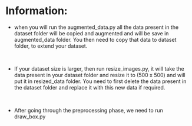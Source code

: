 # Information:
* when you will run the augmented_data.py all the data present in the dataset folder will be copied and augmented and will be save in augmented_data folder. You then need to copy that data to dataset folder, to extend your dataset.

<br>

* If your dataset size is larger, then run resize_images.py, it will take the data present in your dataset folder and resize it to (500 x 500) and will put it in resized_data folder. You need to first delete the data present in the dataset folder and replace it with this new data if required.

<br>

* After going through the preprocessing phase, we need to run draw_box.py
